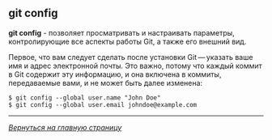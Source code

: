 ## git config


**git config** - позволяет просматривать и настраивать параметры, контролирующие все аспекты работы Git, а также его внешний вид.

Первое, что вам следует сделать после установки Git — указать ваше имя и адрес электронной почты. Это важно, потому что каждый коммит в Git содержит эту информацию, и она включена в коммиты, передаваемые вами, и не может быть далее изменена:

```bash=
$ git config --global user.name "John Doe"
$ git config --global user.email johndoe@example.com
```

---
*[Вернуться на главную страницу](../readme.md)*